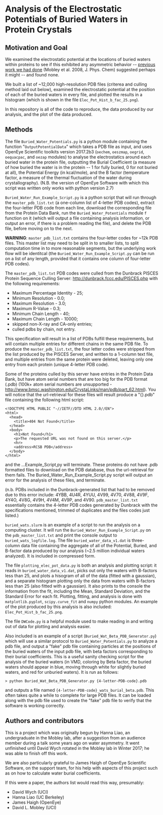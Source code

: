 # Analysis of the Electrostatic Potentials of Buried Waters in Protein Crystals

Motivation and Goal
-------------------

We examined the electrostatic potential at the locations of buried waters within proteins to see if this exhibited any asymmetric behavior -- [previous work we had done](http://pubs.acs.org/doi/abs/10.1021/jp709958f) (Mobley et al. 2008, J. Phys. Chem) suggested perhaps it might -- and found none. 

We built a list of ~12,000 high-resolution PDB files (criterea and culling method laid out below), examined the electrostatic potential at the position of each of the buried waters in every file, and plotted the results in a histogram (which is shown in the file `Elec_Pot_Hist_b_fac_25.png`).

In this repository is all of the code to reproduce, the data produced by our analysis, and the plot of the data produced.

Methods
-------

The file `Buried_Water_Potentials.py` is a python module containing the function "`OutputPotentialData`" which takes a PDB file as input, and uses OpenEye Scientific toolkits version 2017.2b3 (`oechem`, `oeszmap`, `oegrid`, `oequacpac`, and `oezap` modules) to analyse the electrostatics around each buried water in the protein file, outputting the Burial Coefficient (a measure of how buried the water is in the protein -- 1 for fully buried, 0 for not buried at all), the Potential Energy (in kcal/mole), and the B factor (temperature factor, a measure of the thermal fluctuation of the water during crystallography). (N.B. the version of OpenEye Software with which this script was written only works with python version 2.7)

`Buried_Water_Run_Example_Script.py` is a python script that will run through the `master_pdb_list.txt` (a one-column list of 4-letter PDB codes), extract the four-letter PDB code from each line, download the corresponding file from the Protein Data Bank, run the `Buried_Water_Potentials`  module `f` function on it (which will output a file containing analysis information, or output an error, if there is a problem reading the file), and delete the PDB file, before moving on to the next.

__WARNING__: `master_pdb_list.txt` contains the four-letter codes for ~12k PDB files. This master list may need to be split in to smaller lists, to split computation time in to more reasonable segments, but the underlying work flow will be identitcal (the `Buried_Water_Run_Example_Script.py` can be run on a list of any length, provided that it contains one column of four-letter PDB codes). 

The `master_pdb_list.txt` PDB codes were culled from the Dunbrack PISCES Protein Sequence Culling Server: http://dunbrack.fccc.edu/PISCES.php with the following requirements: 
- Maximum Percentage Identity - 25; 
- Minimum Resolution - 0.0; 
- Maximum Resolution - 3.0; 
- Maximum R-Value - 0.3; 
- Minimum Chain Length - 40; 
- Maximum Chain Length - 10000; 
- skipped non-X-ray and CA-only entries; 
- culled pdbs by chain, not entry. 

This specification will result in a list of PDBs fulfill these requirements, but will contain multiple entries for different chains in the same PDB file. To produce the `master_pdb_list.txt`, the four letter codes were stripped from the list produced by the PISCES Server, and written to a 1-column text file, and multiple entries from the same protein were deleted, leaving only one entry from each protein (unique 4-letter PDB code).

Some of the proteins culled by this server have entries in the Protein Data Bank, but have atom serial numbers that are too big for the PDB format (.pdb) (100k+ atom serial numbers are unsupported - http://www.bmsc.washington.edu/CrystaLinks/man/pdb/part_62.html). You will notice that the url-retrieval for these files will result produce a "{}.pdb" file containing the following html script:

```
<!DOCTYPE HTML PUBLIC "-//IETF//DTD HTML 2.0//EN">
<html>
  <head>
    <title>404 Not Found</title>
  </head>
  <body>
    <h1>Not Found</h1>
    <p>The requested URL was not found on this server.</p>
    <hr>
    <address>RCSB PDB</address>
  </body>
</html>
```

and the ...Example_Script,py will terminate. These proteins do not have .pdb formatted files to download on the PDB database, thus the url-retrieval for them fails. The Buried_Water_Run_Example_Script.py script will output an error for the analysis of these files, and terminate.

(n.b. PDBs included in the Dunbrack-generated list that had to be removed due to this error include: 4YBB, 4U4R, 4YUU, 4V99, 4V70, 4V88, 4V9F, 4Y4O, 4V8G, 4V9H, 4V4M, 4V9P, and 4V90. `pdb_master_list.txt` essentially contains the 4-letter PDB codes generated by Dunbrack with the specifications mentioned, trimmed of duplicates and the files codes just listed.)

`buried_wats.slurm` is an example of a script to run the analysis on a computing cluster. It will run the `Buried_Water_Run_Example_Script.py` on the `pdb_master_list.txt` and print the console output to `buried_wats_logfile.log`. The file `buried_water_data_v1.dat` is three-column data file containing the aggregate of all of the Potential, Buried, and B-factor data produced by our analysis (~2.5 million individual waters analyzed). It is included in compressed form.

The file `plotting_elec_pot_data.py` is both an analysis and plotting script: it reads in `buried_water_data_v1.dat`, picks out only the waters with B-factors less than 25, and plots a hisogram of all of the data (fitted with a gaussian), and a separate histogram plotting only the data from waters with B-factors less than 25 (also fitted with a gaussian). It also prints to the console the information from the fit, including the Mean, Standard Deviation, and the Standard Error for each fit. Plotting, fitting, and analysis is done with `matplotlib.pyplot`, `scipy.curve_fit` and `numpy` python modules. An example of the plot produced by this analysis is also included: `Elec_Pot_Hist_b_fac_25.png`.

The file `DWCode.py` is a helpful module used to make reading in and writing out of data for plotting and analysis easier.

Also included is an example of a script (`Buried_Wat_Beta_PDB_Generator.py`) which will use a similar protocol to `Buried_Water_Potentials.py` to analyze a pdb file, and output a "fake" pdb file containing particles at the positions of the buried waters of the input pdb file, with beta factors corresponding to their burial coefficients. This is a useful sanity checking script for the analysis of the buried waters (in VMD, coloring by Beta factor, the buried waters should appear in blue, moving through white for slightly buried waters, and red for unburied waters). It is run as follows:

`> python Buried_Wat_Beta_PDB_Generator.py {4-letter-PDB-code}.pdb`

and outputs a file named `{4-letter-PDB-code}_wats_burial_beta.pdb`. This often takes quite a while to complete for large PDB files. It can be loaded along with the pdb file used to create the "fake" pdb file to verify that the software is working correctly.

## Authors and contributors

This is a project which was originally begun by Hanna Liao, an undergraduate in the Mobley lab, after a suggestion from an audience member during a talk some years ago on water asymmetry. It went unfinished until David Wych rotated in the Mobley lab in Winter 2017; he was able to finish off this work.

We are also particularly grateful to James Haigh of OpenEye Scientific Software, on the support team, for his help with aspects of this project such as on how to calculate water burial coefficients.

If this were a paper, the authors list would read this way, presumably:
- David Wych (UCI)
- Hanna Liao (UC Berkeley)
- James Haigh (OpenEye)
- David L. Mobley (UCI)
